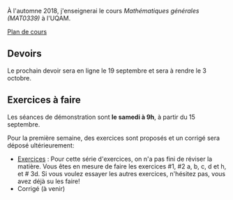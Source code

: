 À l'automne 2018, j'enseignerai le cours _Mathématiques générales (MAT0339)_ à l'UQAM.

[Plan de cours](MAT0339-A18-plan_de_cours.pdf)

## Devoirs

Le prochain devoir sera en ligne le 19 septembre et sera à rendre le 3 octobre.

## Exercices à faire
Les séances de démonstration sont  **le samedi à 9h**, à partir du 15 septembre.

Pour la première semaine, des exercices sont proposés et un corrigé sera déposé ultérieurement:
* [Exercices](Exercices1.pdf) : Pour cette série d'exercices, on n'a pas fini de réviser la matière. Vous êtes en mesure de faire les exercices #1, #2 a, b, c, d et h, et # 3d. Si vous voulez essayer les autres exercices, n'hésitez pas, vous avez déjà su les faire!
* Corrigé (à venir)


